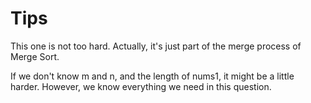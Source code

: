 # Tips

This one is not too hard. Actually, it's just part of the merge process of Merge Sort.

If we don't know m and n, and the length of nums1, it might be a little harder. However, we know everything we need in this question.
